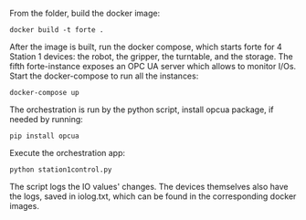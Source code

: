 From the folder, build the docker image:

`docker build -t forte .`

After the image is built, run the docker compose, which starts forte for 4 Station 1 devices: the robot, the gripper, the turntable, and the storage. The fifth forte-instance exposes an OPC UA server which allows to monitor I/Os. Start the docker-compose to run all the instances:

`docker-compose up`

The orchestration is run by the python script, install opcua package, if needed by running:

`pip install opcua`

Execute the orchestration app:

`python station1control.py`

The script logs the IO values' changes. The devices themselves also have the logs, saved in iolog.txt, which can be found in the corresponding docker images.
